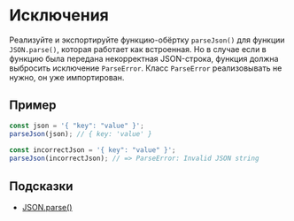 # Исключения

Реализуйте и экспортируйте функцию-обёртку `parseJson()` для функции `JSON.parse()`, которая работает как встроенная. Но в случае если в функцию была передана некорректная JSON-строка, функция должна выбросить исключение `ParseError`. Класс `ParseError` реализовывать не нужно, он уже импортирован.

## Пример

```js
const json = '{ "key": "value" }';
parseJson(json); // { key: 'value' }
 
const incorrectJson = '{ key": "value" }';
parseJson(incorrectJson); // => ParseError: Invalid JSON string
```

## Подсказки

- [JSON.parse()](https://developer.mozilla.org/ru/docs/Web/JavaScript/Reference/Global_Objects/JSON/parse)